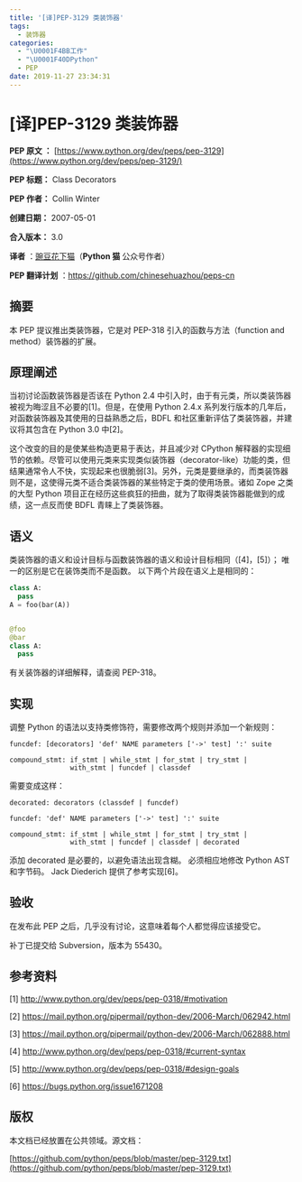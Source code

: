 ```yaml
---
title: '[译]PEP-3129 类装饰器'
tags:
  - 装饰器
categories:
  - "\U0001F4BB工作"
  - "\U0001F40DPython"
  - PEP
date: 2019-11-27 23:34:31
---
```

# [译]PEP-3129 类装饰器

**PEP 原文 ：** [https://www.python.org/dev/peps/pep-3129](https://www.python.org/dev/peps/pep-3129/)

**PEP 标题：** Class Decorators

**PEP 作者：** Collin Winter

**创建日期：** 2007-05-01

**合入版本：** 3.0

**译者** ：[豌豆花下猫](https://zhuanlan.zhihu.com/pythonCat)（**Python 猫** 公众号作者）

**PEP 翻译计划** ：https://github.com/chinesehuazhou/peps-cn

## 摘要

本 PEP 提议推出类装饰器，它是对 PEP-318 引入的函数与方法（function and method）装饰器的扩展。

## 原理阐述

当初讨论函数装饰器是否该在 Python 2.4 中引入时，由于有元类，所以类装饰器被视为晦涩且不必要的[1]。但是，在使用 Python 2.4.x 系列发行版本的几年后，对函数装饰器及其使用的日益熟悉之后，BDFL 和社区重新评估了类装饰器，并建议将其包含在 Python 3.0 中[2]。

这个改变的目的是使某些构造更易于表达，并且减少对 CPython 解释器的实现细节的依赖。尽管可以使用元类来实现类似装饰器（decorator-like）功能的类，但结果通常令人不快，实现起来也很脆弱[3]。另外，元类是要继承的，而类装饰器则不是，这使得元类不适合类装饰器的某些特定于类的使用场景。诸如 Zope 之类的大型 Python 项目正在经历这些疯狂的扭曲，就为了取得类装饰器能做到的成绩，这一点反而使 BDFL 青睐上了类装饰器。

## 语义

类装饰器的语义和设计目标与函数装饰器的语义和设计目标相同（[4]，[5]）； 唯一的区别是它在装饰类而不是函数。 以下两个片段在语义上是相同的：

```python
class A:
  pass
A = foo(bar(A))


@foo
@bar
class A:
  pass
```

有关装饰器的详细解释，请查阅 PEP-318。

## 实现

调整 Python 的语法以支持类修饰符，需要修改两个规则并添加一个新规则：

```plain
funcdef: [decorators] 'def' NAME parameters ['->' test] ':' suite

compound_stmt: if_stmt | while_stmt | for_stmt | try_stmt |
               with_stmt | funcdef | classdef
```

需要变成这样：

```plain
decorated: decorators (classdef | funcdef)

funcdef: 'def' NAME parameters ['->' test] ':' suite

compound_stmt: if_stmt | while_stmt | for_stmt | try_stmt |
               with_stmt | funcdef | classdef | decorated
```

添加 decorated 是必要的，以避免语法出现含糊。
必须相应地修改 Python AST 和字节码。
Jack Diederich 提供了参考实现[6]。

## 验收

在发布此 PEP 之后，几乎没有讨论，这意味着每个人都觉得应该接受它。

补丁已提交给 Subversion，版本为 55430。

## 参考资料

[1] http://www.python.org/dev/peps/pep-0318/#motivation

[2] https://mail.python.org/pipermail/python-dev/2006-March/062942.html

[3] https://mail.python.org/pipermail/python-dev/2006-March/062888.html

[4] http://www.python.org/dev/peps/pep-0318/#current-syntax

[5] http://www.python.org/dev/peps/pep-0318/#design-goals

[6] https://bugs.python.org/issue1671208

## 版权

本文档已经放置在公共领域。源文档：

[https://github.com/python/peps/blob/master/pep-3129.txt](https://github.com/python/peps/blob/master/pep-3129.txt)
